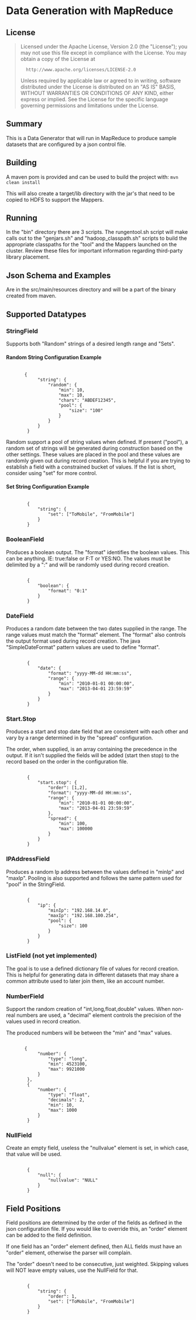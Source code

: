 # Data Generation with MapReduce

## License
>   Licensed under the Apache License, Version 2.0 (the "License");
>   you may not use this file except in compliance with the License.
>   You may obtain a copy of the License at
>
>       http://www.apache.org/licenses/LICENSE-2.0
>
>   Unless required by applicable law or agreed to in writing, software
>   distributed under the License is distributed on an "AS IS" BASIS,
>   WITHOUT WARRANTIES OR CONDITIONS OF ANY KIND, either express or implied.
>   See the License for the specific language governing permissions and
>   limitations under the License.

## Summary
This is a Data Generator that will run in MapReduce to produce sample datasets that are configured by a json control file.

## Building
A maven pom is provided and can be used to build the project with:
<code>mvn clean install</code>

This will also create a target/lib directory with the jar's that need to be copied to HDFS to support the Mappers.

## Running
In the "bin" directory there are 3 scripts.  The rungentool.sh script will make calls out to the "genjars.sh" and "hadoop_classpath.sh" scripts to build the appropriate classpaths for the "tool" and the Mappers launched on the cluster.  Review these files for important information regarding third-party library placement.

## Json Schema and Examples
Are in the src/main/resources directory and will be a part of the binary created from maven.

## Supported Datatypes

### StringField
Supports both "Random" strings of a desired length range and "Sets".

#### Random String Configuration Example
<pre><code>
       {
            "string": {
                "random": {
                    "min": 10,
                    "max": 10,
                    "chars": "ABDEF12345",
                    "pool": {
                        "size": "100"
                    }
                }
            }
        }
</code></pre>

Random support a pool of string values when defined.  If present ("pool"), a random set of strings will be generated during construction based on the other settings.  These values are placed in the pool and these values are randomly given out during record creation.  This is helpful if you are trying to establish a field with a constrained bucket of values.  If the list is short, consider using "set" for more control.

#### Set String Configuration Example
<pre><code>
        {
            "string": {
                "set": ["ToMobile", "FromMobile"]
            }
        }
</code></pre>


### BooleanField

Produces a boolean output.  The "format" identifies the boolean values.  This can be anything. IE: true:false or F:T or YES:NO.  The values must be delimited by a ":" and will be randomly used during record creation.

<pre><code>
        {
            "boolean": {
                "format": "0:1"
            }
        }
</pre></code>

### DateField
Produces a random date between the two dates supplied in the range.  The range values must match the "format" element.  The "format" also controls the output format used during record creation.  The java "SimpleDateFormat" pattern values are used to define "format".

<pre><code>
        {
            "date": {
                "format": "yyyy-MM-dd HH:mm:ss",
                "range": {
                    "min": "2010-01-01 00:00:00",
                    "max": "2013-04-01 23:59:59"
                }
            }
        }
</pre></code>

### Start.Stop
Produces a start and stop date field that are consistent with each other and vary by a range determined in by the "spread" configuration.

The order, when supplied, is an array containing the precedence in the output.  If it isn't supplied the fields will be added (start then stop) to the record based on the order in the configuration file.

<pre><code>
        {
            "start.stop": {
                "order": [1,2],
                "format": "yyyy-MM-dd HH:mm:ss",
                "range": {
                    "min": "2010-01-01 00:00:00",
                    "max": "2013-04-01 23:59:59"
                },
                "spread": {
                    "min": 100,
                    "max": 100000
                }
            }
        }
</pre></code>

### IPAddressField
Produces a random Ip address between the values defined in "minIp" and "maxIp".  Pooling is also supported and follows the same pattern used for "pool" in the StringField.

<pre><code>
        {
            "ip": {
                "minIp": "192.168.14.0",
                "maxIp": "192.168.100.254",
                "pool": {
                    "size": 100
                }
            }
        }
</pre></code>

### ListField (not yet implemented)
The goal is to use a defined dictionary file of values for record creation.  This is helpful for generating data in different datasets that may share a common attribute used to later join them, like an account number.

### NumberField
Support the random creation of "int,long,float,double" values.  When non-real numbers are used, a "decimal" element controls the precision of the values used in record creation.

The produced numbers will be between the "min" and "max" values.

<pre><code>
       {
            "number": {
                "type": "long",
                "min": 4523100,
                "max": 9921000
            }
        },
        {
            "number": {
                "type": "float",
                "decimals": 2,
                "min": 10,
                "max": 1000
            }
        }
</pre></code>

### NullField
Create an empty field, useless the "nullvalue" element is set, in which case, that value will be used.

<pre><code>
        {
            "null": {
                "nullvalue": "NULL"
            }
        }
</pre></code>


## Field Positions
Field positions are determined by the order of the fields as defined in the json configuration file.  If you would like to override this, an "order" element can be added to the field definition.

If one field has an "order" element defined, then ALL fields must have an "order" element, otherwise the parser will complain.

The "order" doesn't need to be consecutive, just weighted.  Skipping values will NOT leave empty values, use the NullField for that.
<pre><code>
        {
            "string": {
                "order": 1,
                "set": ["ToMobile", "FromMobile"]
            }
        }
</pre></code>